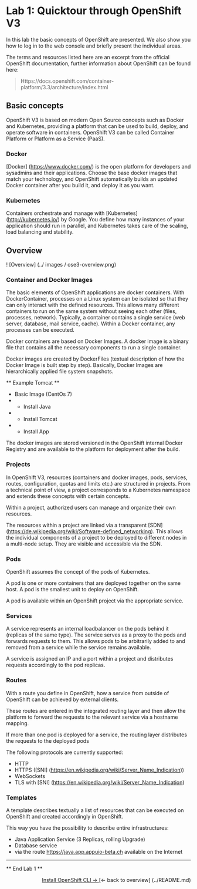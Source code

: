 # Lab 1: Quicktour through OpenShift V3

In this lab the basic concepts of OpenShift are presented. We also show you how to log in to the web console and briefly present the individual areas.

The terms and resources listed here are an excerpt from the official OpenShift documentation, further information about OpenShift can be found here:

> Https://docs.openshift.com/container-platform/3.3/architecture/index.html


## Basic concepts

OpenShift V3 is based on modern Open Source concepts such as Docker and Kubernetes, providing a platform that can be used to build, deploy, and operate software in containers. OpenShift V3 can be called Container Platform or Platform as a Service (PaaS).

### Docker

[Docker] (https://www.docker.com/) is the open platform for developers and sysadmins and their applications. Choose the base docker images that match your technology, and OpenShift automatically builds an updated Docker container after you build it, and deploy it as you want.

### Kubernetes

Containers orchestrate and manage with [Kubernetes] (http://kubernetes.io/) by Google. You define how many instances of your application should run in parallel, and Kubernetes takes care of the scaling, load balancing and stability.

## Overview

! [Overview] (../ images / ose3-overview.png)

### Container and Docker Images

The basic elements of OpenShift applications are docker containers. With DockerContainer, processes on a Linux system can be isolated so that they can only interact with the defined resources. This allows many different containers to run on the same system without seeing each other (files, processes, network). Typically, a container contains a single service (web server, database, mail service, cache). Within a Docker container, any processes can be executed.

Docker containers are based on Docker Images. A docker image is a binary file that contains all the necessary components to run a single container.

Docker images are created by DockerFiles (textual description of how the Docker Image is built step by step). Basically, Docker Images are hierarchically applied file system snapshots.

** Example Tomcat **
- Basic Image (CentOs 7)
- + Install Java
- + Install Tomcat
- + Install App

The docker images are stored versioned in the OpenShift internal Docker Registry and are available to the platform for deployment after the build.

### Projects

In OpenShift V3, resources (containers and docker images, pods, services, routes, configuration, quotas and limits etc.) are structured in projects. From a technical point of view, a project corresponds to a Kubernetes namespace and extends these concepts with certain concepts.

Within a project, authorized users can manage and organize their own resources.

The resources within a project are linked via a transparent [SDN] (https://de.wikipedia.org/wiki/Software-defined_networking). This allows the individual components of a project to be deployed to different nodes in a multi-node setup. They are visible and accessible via the SDN.

### Pods

OpenShift assumes the concept of the pods of Kubernetes.

A pod is one or more containers that are deployed together on the same host. A pod is the smallest unit to deploy on OpenShift.

A pod is available within an OpenShift project via the appropriate service.

### Services

A service represents an internal loadbalancer on the pods behind it (replicas of the same type). The service serves as a proxy to the pods and forwards requests to them. This allows pods to be arbitrarily added to and removed from a service while the service remains available.

A service is assigned an IP and a port within a project and distributes requests accordingly to the pod replicas.

### Routes

With a route you define in OpenShift, how a service from outside of OpenShift can be achieved by external clients.

These routes are entered in the integrated routing layer and then allow the platform to forward the requests to the relevant service via a hostname mapping.

If more than one pod is deployed for a service, the routing layer distributes the requests to the deployed pods

The following protocols are currently supported:

- HTTP
- HTTPS ([SNI] (https://en.wikipedia.org/wiki/Server_Name_Indication))
- WebSockets
- TLS with [SNI] (https://en.wikipedia.org/wiki/Server_Name_Indication)

### Templates

A template describes textually a list of resources that can be executed on OpenShift and created accordingly in OpenShift.

This way you have the possibility to describe entire infrastructures:

- Java Application Service (3 Replicas, rolling Upgrade)
- Database service
- via the route https://java.app.appuio-beta.ch available on the Internet

---

** End Lab 1 **
<P width = "100px" align = "right"> <a href="02_cli.md"> Install OpenShift CLI → </a> </ p>
[← back to overview] (../README.md)
